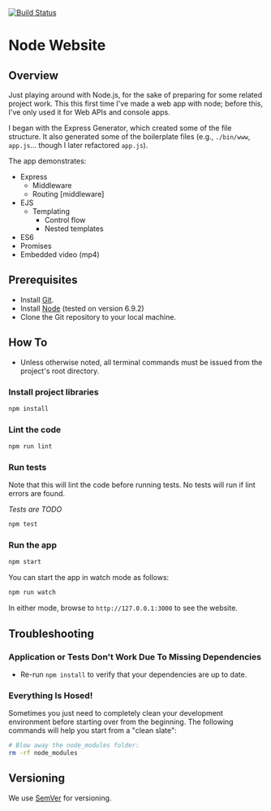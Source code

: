 ﻿[![Build Status](https://travis-ci.org/BWortman/node-website.svg?branch=master)](https://travis-ci.org/BWortman/node-website)

# Node Website

## Overview

Just playing around with Node.js, for the sake of preparing for some related project work. This this first time I've made a web app with node; before this, I've only used it for Web APIs and console apps.

I began with the Express Generator, which created some of the file structure. It also generated some of the boilerplate files (e.g., `./bin/www`, `app.js`... though I later refactored `app.js`).

The app demonstrates:

* Express
  * Middleware
  * Routing [middleware]
* EJS
  * Templating
    * Control flow 
    * Nested templates
* ES6
* Promises
* Embedded video (mp4)

## Prerequisites

- Install [Git](https://git-scm.com/downloads).
- Install [Node](https://nodejs.org/en/download/) (tested on version 6.9.2)
- Clone the Git repository to your local machine.

## How To

- Unless otherwise noted, all terminal commands must be issued from the project's root directory.

### Install project libraries

```bash
npm install
```

### Lint the code

```bash
npm run lint
```

### Run tests

Note that this will lint the code before running tests. No tests will run if lint errors are found.

*Tests are TODO*

```bash
npm test
```

### Run the app

```bash
npm start
```

You can start the app in watch mode as follows:

```bash
npm run watch
```

In either mode, browse to `http://127.0.0.1:3000` to see the website.

## Troubleshooting

### Application or Tests Don't Work Due To Missing Dependencies

* Re-run `npm install` to verify that your dependencies are up to date.

### Everything Is Hosed!

Sometimes you just need to completely clean your development environment before starting over from the beginning. The following commands will help you start from a "clean slate":

```bash
# Blow away the node_modules folder:
rm -rf node_modules
```

## Versioning

We use [SemVer](http://semver.org/) for versioning.
